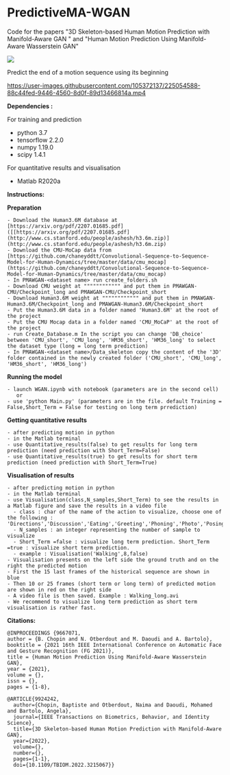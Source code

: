 # PredictiveMA-WGAN

Code for the papers "3D Skeleton-based Human Motion Prediction with Manifold-Aware GAN " and "Human Motion Prediction Using Manifold-Aware Wasserstein GAN"

![](https://user-images.githubusercontent.com/105372137/225350201-eab5952e-efa9-4055-94a2-1fc5ab58363c.png)


Predict the end of a motion sequence using its beginning

https://user-images.githubusercontent.com/105372137/225054588-88c44fed-9446-4560-8d0f-89d13466814a.mp4
 
 
 
**Dependencies :**

For training and prediction 
- python 3.7 
- tensorflow 2.2.0 
- numpy 1.19.0 
- scipy 1.4.1 

For quantitative results and visualisation 
- Matlab R2020a

**Instructions:**

**Preparation**

```
- Download the Human3.6M database at [https://arxiv.org/pdf/2207.01685.pdf]([[https://arxiv.org/pdf/2207.01685.pdf](http://www.cs.stanford.edu/people/ashesh/h3.6m.zip)](http://www.cs.stanford.edu/people/ashesh/h3.6m.zip)
- Download the CMU-MoCap data from [https://github.com/chaneyddtt/Convolutional-Sequence-to-Sequence-Model-for-Human-Dynamics/tree/master/data/cmu_mocap](https://github.com/chaneyddtt/Convolutional-Sequence-to-Sequence-Model-for-Human-Dynamics/tree/master/data/cmu_mocap)
- In PMAWGAN-<dataset name> run create_folders.sh
- Download CMU weight at """""""""""" and put them in PMAWGAN-CMU/Checkpoint_long and PMAWGAN-CMU/Checkpoint_short
- Download Human3.6M weight at """""""""""" and put them in PMAWGAN-Human3.6M/Checkpoint_long and PMAWGAN-Human3.6M/Checkpoint_short
- Put the Human3.6M data in a folder named 'Human3.6M' at the root of the project
- Put the CMU Mocap data in a folder named 'CMU_MoCaP' at the root of the project
- run Create_Database.m In the script you can change 'DB_choice' between 'CMU_short', 'CMU_long', 'HM36_short', 'HM36_long' to select the dataset type (long = long term prediction)
- In PMAWGAN-<dataset name>/Data_skeleton copy the content of the '3D' folder contained in the newly created folder ('CMU_short', 'CMU_long', 'HM36_short', 'HM36_long')
```
**Running the model**
```
- launch WGAN.ipynb with notebook (parameters are in the second cell)
   or
- use 'python Main.py' (parameters are in the file. default Training = False,Short_Term = False for testing on long term prrediction)
```

**Getting quantitative results** 
```
- after predicting motion in python 
- in the Matlab terminal 
- use Quantitative_results(false) to get results for long term prediction (need prediction with Short_Term=False) 
- use Quantitative_results(true) to get results for short term prediction (need prediction with Short_Term=True)
```

**Visualisation of results** 
```
- after predicting motion in python 
- in the Matlab terminal 
- use Visualisation(class,N_samples,Short_Term) to see the results in a Matlab figure and save the results in a video file 
  - class : char of the name of the action to visualize, choose one of the following : 'Directions','Discussion','Eating','Greeting','Phoning','Photo','Posing','Purchases','Sitting','SittingDown','Smoking','Waiting','WalkDog','Walking','WalkTogether' 
  - N_samples : an integer representing the number of sample to visualize 
  - Short_Term =false : visualize long term prediction. Short_Term =true : visualize short term prediction. 
  - example : Visualisation('Walking',8,false) 
- Visualisation presents on the left side the ground truth and on the right the predicted motion 
- First the 15 last frames of the historical sequence are shown in blue 
- Then 10 or 25 frames (short term or long term) of predicted motion are shown in red on the right side 
- A video file is then saved. Example : Walking_long.avi 
- We recommend to visualize long term prediction as short term visualisation is rather fast.
```


**Citations:**

```
@INPROCEEDINGS {9667071,
author = {B. Chopin and N. Otberdout and M. Daoudi and A. Bartolo},
booktitle = {2021 16th IEEE International Conference on Automatic Face and Gesture Recognition (FG 2021)},
title = {Human Motion Prediction Using Manifold-Aware Wasserstein GAN},
year = {2021},
volume = {},
issn = {},
pages = {1-8},
```
```
@ARTICLE{9924242,
  author={Chopin, Baptiste and Otberdout, Naima and Daoudi, Mohamed and Bartolo, Angela},
  journal={IEEE Transactions on Biometrics, Behavior, and Identity Science}, 
  title={3D Skeleton-based Human Motion Prediction with Manifold-Aware GAN}, 
  year={2022},
  volume={},
  number={},
  pages={1-1},
  doi={10.1109/TBIOM.2022.3215067}}
```
